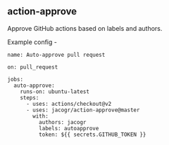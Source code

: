 ## action-approve

Approve GitHub actions based on labels and authors.

Example config -

```
name: Auto-approve pull request

on: pull_request

jobs:
  auto-approve:
    runs-on: ubuntu-latest
    steps:
      - uses: actions/checkout@v2
      - uses: jacogr/action-approve@master
        with:
          authors: jacogr
          labels: autoapprove
          token: ${{ secrets.GITHUB_TOKEN }}
```
